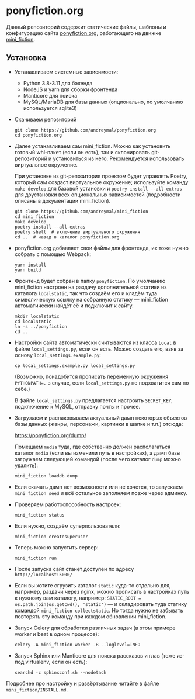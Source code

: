 # ponyfiction.org

Данный репозиторий содержит статические файлы, шаблоны и конфигурацию сайта
[ponyfiction.org](https://ponyfiction.org/), работающего на движке
[mini_fiction](https://github.com/andreymal/mini_fiction).


## Установка

* Устанавливаем системные зависимости:

  - Python 3.8-3.11 для бэкенда
  - NodeJS и yarn для сборки фронтенда
  - Manticore для поиска
  - MySQL/MariaDB для базы данных (опционально, по умолчанию используется sqlite3)

* Скачиваем репозиторий

  ```
  git clone https://github.com/andreymal/ponyfiction.org
  cd ponyfiction.org
  ```

* Далее устанавливаем сам mini_fiction. Можно как установить готовый whl-пакет
  (если он есть), так и склонировать git-репозиторий и установиться из него.
  Рекомендуется использовать виртуальное окружение.

  При установке из git-репозитория проектом будет управлять Poetry, который сам
  создаст виртуальное окружение; используйте команду `make develop` для базовой
  установки и `poetry install --all-extras` для доустановки всех опциональных
  зависимостей (подробности описаны в документации mini_fiction).

  ```
  git clone https://github.com/andreymal/mini_fiction
  cd mini_fiction
  make develop
  poetry install --all-extras
  poetry shell  # включение виртуального окружения
  cd ..  # назад в каталог ponyfiction.org
  ```

* ponyfiction.org добавляет свои файлы для фронтенда, их тоже нужно собрать
  с помощью Webpack:

  ```
  yarn install
  yarn build
  ```

* Фронтенд будет собран в папку `ponyfiction`. По умолчанию mini_fiction
  настроен на раздачу дополнительной статики из каталога `localstatic`, так что
  создаём его и кладём туда символическую ссылку на собранную статику —
  mini_fiction автоматически найдёт её и подключит к сайту.

  ```
  mkdir localstatic
  cd localstatic
  ln -s ../ponyfiction
  cd ..
  ```

* Настройки сайта автоматически считываются из класса `Local` в файле
  `local_settings.py`, если он есть. Можно создать его, взяв за основу
  `local_settings.example.py`:

  ```
  cp local_settings.example.py local_settings.py
  ```

  (Возможно, понадобится прописать переменную окружения `PYTHONPATH=.` в случае,
  если `local_settings.py` не подхватится сам по себе.)

  В файле `local_settings.py` предлагается настроить `SECRET_KEY`, подключение
  к MySQL, отправку почты и прочее.

* Загружаем и распаковываем актуальный дамп некоторых объектов базы данных
  (жанры, персонажи, картинки в шапке и т.п.) отсюда:

  https://ponyfiction.org/dump/

  Помещаем `media` туда, где собственно должен располагаться каталог `media`
  (если вы изменили путь в настройках), а дамп базы загружаем следующей
  командой (после чего каталог `dump` можно удалить):

  ```
  mini_fiction loaddb dump
  ```

* Если скачать дамп нет возможности или не хочется, то запускаем
  `mini_fiction seed` и всё остальное заполняем позже через админку.

* Проверяем работоспособность настроек:

  ```
  mini_fiction status
  ```

* Если нужно, создаём суперпользователя:

  ```
  mini_fiction createsuperuser
  ```

* Теперь можно запустить сервер:

  ```
  mini_fiction run
  ```

* После запуска сайт станет доступен по адресу `http://localhost:5000/`

* Если вы хотите сгрузить каталог `static` куда-то отдельно для, например,
  раздачи через nginx, можно прописать в настройках путь к нужному вам
  каталогу, например: `STATIC_ROOT = os.path.join(os.getcwd(), 'static')` —
  и складировать туда статику командой `mini_fiction collectstatic`. Но тогда
  нужно не забывать повторять эту команду при каждом обновлении mini_fiction.

* Запуск Celery для обработки различных задач (в этом примере worker и beat
  в одном процессе):

  ```
  celery -A mini_fiction worker -B --loglevel=INFO
  ```

* Запуск Sphinx или Manticore для поиска рассказов и глав (тоже из-под
  virtualenv, если он есть):

  ```
  searchd -c sphinxconf.sh --nodetach
  ```

Подробнее про настройку и развёртывание читайте в файле
`mini_fiction/INSTALL.md`.
